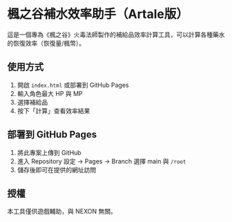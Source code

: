 # 楓之谷補水效率助手（Artale版）

這是一個專為《楓之谷》火毒法師製作的補給品效率計算工具，可以計算各種藥水的恢復效率（恢復量/楓幣）。

## 使用方式
1. 開啟 `index.html` 或部署到 GitHub Pages
2. 輸入角色最大 HP 與 MP
3. 選擇補給品
4. 按下「計算」查看效率結果

## 部署到 GitHub Pages
1. 將此專案上傳到 GitHub
2. 進入 Repository 設定 → Pages → Branch 選擇 main 與 `/root`
3. 儲存後即可在提供的網址訪問

## 授權
本工具僅供遊戲輔助，與 NEXON 無關。

